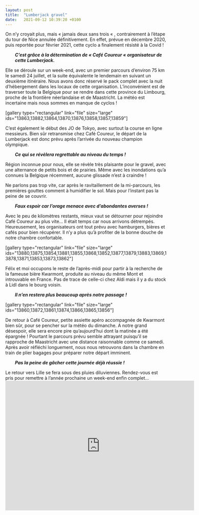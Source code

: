 ```yaml
---
layout: post
title:  "Lumberjack gravel"
date:   2021-09-12 10:39:20 +0100
---
```

On n’y croyait plus, mais « jamais deux sans trois « , contrairement à l’étape du tour de Nice annulée définitivement.
En effet, prévue en décembre 2020, puis reportée pour février 2021, cette cyclo a finalement résisté à la Covid !
<p style="padding-left: 30px;"><em><strong>C’est grâce à la détermination de « Café Coureur « organisateur de cette Lumberjack.</strong></em></p>
Elle se déroule sur un week-end, avec un premier parcours d’environ 75 km le samedi 24 juillet, et la suite équivalente le lendemain en suivant un deuxième itinéraire.
Nous avons donc réservé le pack complet avec la nuit d’hébergement dans les locaux de cette organisation.
L’inconvénient est de traverser toute la Belgique pour se rendre dans cette province du Limbourg, proche de la frontière néerlandaise et de Maastricht.
La météo est incertaine mais nous sommes en manque de cyclos !

[gallery type="rectangular" link="file" size="large" ids="13863,13882,13864,13870,13876,13858,13857,13859"]

C’est également le début des JO de Tokyo, avec surtout la course en ligne messieurs.
Bien sûr retransmise chez Café Coureur, le départ de la Lumberjack est donc prévu après l’arrivée du nouveau champion olympique.
<p style="padding-left: 30px;"><em><strong>Ce qui se révèlera regrettable au niveau du temps !</strong></em></p>
Région inconnue pour nous, elle se révèle très plaisante pour le gravel, avec une alternance de petits bois et de prairies.
Même avec les inondations qu’a connues la Belgique récemment, aucune glissade n’est à craindre !

Ne parlons pas trop vite, car après le ravitaillement de la mi-parcours, les premières gouttes comment à humidifier le sol.
Mais pour l’instant pas la peine de se couvrir.
<p style="padding-left: 30px;"><em><strong>Faux espoir car l’orage menace avec d’abondantes averses !</strong></em></p>
Avec le peu de kilomètres restants, mieux vaut se détourner pour rejoindre Café Coureur au plus vite…
Il était temps car nous arrivons détrempés.
Heureusement, les organisateurs ont tout prévu avec hamburgers, bières et cafés pour bien récupérer.
Il n’y a plus qu’à profiter de la bonne douche de notre chambre confortable.

[gallery type="rectangular" link="file" size="large" ids="13880,13875,13854,13881,13855,13868,13852,13877,13879,13883,13869,13878,13871,13853,13873,13862"]

Félix et moi occupons le reste de l’après-midi pour partir à la recherche de la fameuse bière Kwarmont, produite au niveau du même Mont et introuvable en France.
Pas de trace de celle-ci chez Aldi mais il y a du stock à Lidl dans le bourg voisin.
<p style="padding-left: 30px;"><em><strong>Il n’en restera plus beaucoup après notre passage !</strong></em></p>


[gallery type="rectangular" link="file" size="large" ids="13860,13872,13861,13874,13866,13865,13856"]

De retour à Café Coureur, petite assiette apéro accompagnée de Kwarmont bien sûr, pour se pencher sur la météo du dimanche.
A notre grand désespoir, elle sera encore pire qu’aujourd’hui dont la matinée a été épargnée !
Pourtant le parcours prévu semble attrayant puisqu’il se rapproche de Maastricht avec une distance raisonnable comme ce samedi.
Après avoir réfléchi longuement, nous nous retrouvons dans la chambre en train de plier bagages pour préparer notre départ imminent.
<p style="padding-left: 30px;"><em><strong>Pas la peine de gâcher cette journée déjà réussie !</strong></em></p>
Le retour vers Lille se fera sous des pluies diluviennes.
Rendez-vous est pris pour remettre à l’année prochaine un week-end enfin complet…

<center><iframe src="https://www.strava.com/activities/5683876191/embed/28fdbdeed827f2d93f7858a0187838fa451c5218" width="590" height="405" frameborder="0" scrolling="no"></iframe></center>